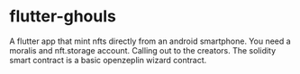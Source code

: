 # flutter-ghouls

A flutter app that mint nfts directly from an android smartphone. You need a moralis and nft.storage account. Calling out to the creators. The solidity smart contract is a basic openzeplin wizard contract. 
